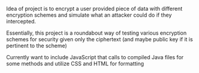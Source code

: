 Idea of project is to encrypt a user provided piece of data with different encryption schemes and 
simulate what an attacker could do if they intercepted. 

Essentially, this project is a roundabout way of testing various encryption schemes for security
given only the ciphertext (and maybe public key if it is pertinent to the scheme)

Currently want to include JavaScript that calls to compiled Java files for some methods and 
utilize CSS and HTML for formatting